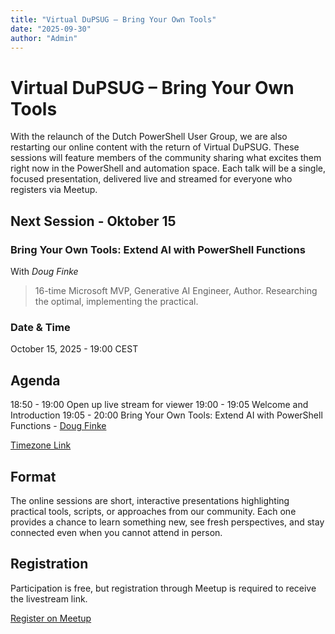 ```yaml
---
title: "Virtual DuPSUG – Bring Your Own Tools"
date: "2025-09-30"
author: "Admin"
---
```


# Virtual DuPSUG – Bring Your Own Tools

With the relaunch of the Dutch PowerShell User Group, we are also restarting our online content with the return of Virtual DuPSUG. These sessions will feature members of the community sharing what excites them right now in the PowerShell and automation space. Each talk will be a single, focused presentation, delivered live and streamed for everyone who registers via Meetup.

## Next Session - Oktober 15

### Bring Your Own Tools: Extend AI with PowerShell Functions

With *Doug Finke*

> 16-time Microsoft MVP, Generative AI Engineer, Author. Researching the optimal, implementing the practical.

### Date & Time

October 15, 2025 - 19:00 CEST

## Agenda
18:50 - 19:00 Open up live stream for viewer
19:00 - 19:05 Welcome and Introduction
19:05 - 20:00 Bring Your Own Tools: Extend AI with PowerShell Functions - [Doug Finke](https://x.com/dfinke)

[Timezone Link](https://everytimezone.com/s/93fa7d6c)

## Format

The online sessions are short, interactive presentations highlighting practical tools, scripts, or approaches from our community. Each one provides a chance to learn something new, see fresh perspectives, and stay connected even when you cannot attend in person.

## Registration

Participation is free, but registration through Meetup is required to receive the livestream link.

[Register on Meetup](https://www.meetup.com/dutch-powershell-user-group/events/311301344)
